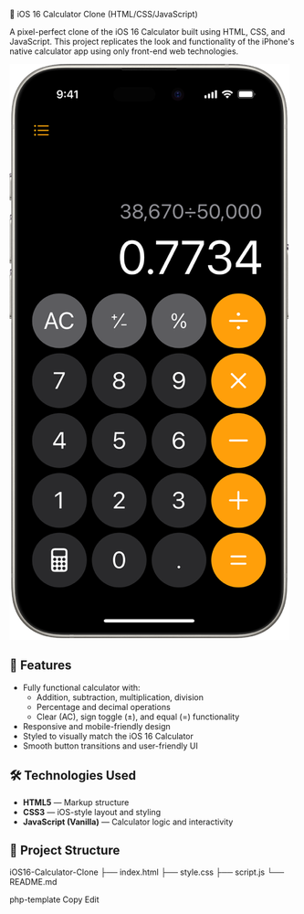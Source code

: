  📱 iOS 16 Calculator Clone (HTML/CSS/JavaScript)

A pixel-perfect clone of the iOS 16 Calculator built using HTML, CSS, and JavaScript. This project replicates the look and functionality of the iPhone's native calculator app using only front-end web technologies.

<img src=IOS16_Calculator/images/calculator.png>

## 🚀 Features

- Fully functional calculator with:
  - Addition, subtraction, multiplication, division
  - Percentage and decimal operations
  - Clear (AC), sign toggle (±), and equal (=) functionality
- Responsive and mobile-friendly design
- Styled to visually match the iOS 16 Calculator
- Smooth button transitions and user-friendly UI

## 🛠 Technologies Used

- **HTML5** — Markup structure
- **CSS3** — iOS-style layout and styling
- **JavaScript (Vanilla)** — Calculator logic and interactivity

## 📂 Project Structure

iOS16-Calculator-Clone
├── index.html
├── style.css
├── script.js
└── README.md

php-template
Copy
Edit

